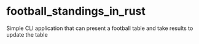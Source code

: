 # football_standings_in_rust
Simple CLI application that can present a football table and take results to update the table
